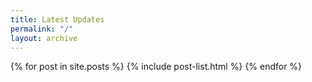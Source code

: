 ```yaml
---
title: Latest Updates
permalink: "/"
layout: archive
---
```


<div class="tiles">
{% for post in site.posts %}
	{% include post-list.html %}
{% endfor %}
</div><!-- /.tiles -->
